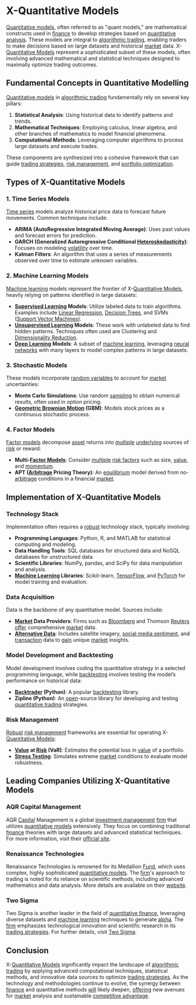 # X-Quantitative Models

[Quantitative models](../q/quantitative_models.md), often referred to as "quant models," are mathematical constructs used in [finance](../f/finance.md) to develop strategies based on [quantitative analysis](../q/quantitative_analysis.md). These models are integral to [algorithmic trading](../a/algorithmic_trading.md), enabling traders to make decisions based on large datasets and historical [market](../m/market.md) data. X-[Quantitative Models](../q/quantitative_models.md) represent a sophisticated subset of these models, often involving advanced mathematical and statistical techniques designed to maximally optimize trading outcomes.

## Fundamental Concepts in Quantitative Modelling

[Quantitative models](../q/quantitative_models.md) in [algorithmic trading](../a/algorithmic_trading.md) fundamentally rely on several key pillars: 

1. **Statistical Analysis**: Using historical data to identify patterns and trends.
2. **Mathematical Techniques**: Employing calculus, linear algebra, and other branches of mathematics to model financial phenomena.
3. **Computational Methods**: Leveraging computer algorithms to process large datasets and execute trades.

These components are synthesized into a cohesive framework that can guide [trading strategies](../t/trading_strategies.md), [risk management](../r/risk_management.md), and [portfolio optimization](../p/portfolio_optimization.md).

## Types of X-Quantitative Models

### 1. Time Series Models

[Time series](../t/time_series.md) models analyze historical price data to forecast future movements. Common techniques include:

- **ARIMA (AutoRegressive Integrated Moving Average)**: Uses past values and forecast errors for prediction.
- **GARCH (Generalized Autoregressive Conditional [Heteroskedasticity](../h/heteroskedasticity.md))**: Focuses on modeling [volatility](../v/volatility.md) over time.
- **Kalman Filters**: An algorithm that uses a series of measurements observed over time to estimate unknown variables.

### 2. Machine Learning Models

[Machine learning](../m/machine_learning.md) models represent the frontier of X-[Quantitative Models](../q/quantitative_models.md), heavily relying on patterns identified in large datasets:

- **[Supervised Learning](../s/supervised_learning.md) Models**: Utilize labeled data to train algorithms. Examples include [Linear Regression](../l/linear_regression.md), [Decision Trees](../d/decision_trees.md), and SVMs ([Support Vector Machines](../s/support_vector_machines_in_trading.md)).
- **[Unsupervised Learning](../u/unsupervised_learning.md) Models**: These work with unlabeled data to find hidden patterns. Techniques often used are Clustering and [Dimensionality Reduction](../d/dimensionality_reduction_in_trading.md).
- **[Deep Learning](../d/deep_learning.md) Models**: A subset of [machine learning](../m/machine_learning.md), leveraging [neural networks](../n/neural_networks_in_trading.md) with many layers to model complex patterns in large datasets.

### 3. Stochastic Models

These models incorporate [random variables](../r/random_variables.md) to account for [market](../m/market.md) uncertainties:

- **Monte Carlo Simulations**: Use random [sampling](../s/sampling.md) to obtain numerical results, often used in option pricing.
- **[Geometric Brownian Motion](../g/geometric_brownian_motion.md) (GBM)**: Models stock prices as a continuous stochastic process.

### 4. Factor Models

[Factor models](../f/factor_models.md) decompose [asset](../a/asset.md) returns into [multiple](../m/multiple.md) [underlying](../u/underlying.md) sources of [risk](../r/risk.md) or reward:

- **Multi-[Factor Models](../f/factor_models.md)**: Consider [multiple](../m/multiple.md) [risk factors](../r/risk_factors_in_trading.md) such as size, [value](../v/value.md), and [momentum](../m/momentum.md).
- **APT ([Arbitrage](../a/arbitrage.md) Pricing Theory)**: An [equilibrium](../e/equilibrium.md) model derived from no-[arbitrage](../a/arbitrage.md) conditions in a financial [market](../m/market.md).

## Implementation of X-Quantitative Models

### Technology Stack

Implementation often requires a [robust](../r/robust.md) technology stack, typically involving:

- **Programming Languages**: Python, R, and MATLAB for statistical computing and modeling.
- **Data Handling Tools**: SQL databases for structured data and NoSQL databases for unstructured data.
- **Scientific Libraries**: NumPy, pandas, and SciPy for data manipulation and analysis.
- **[Machine Learning](../m/machine_learning.md) Libraries**: Scikit-learn, [TensorFlow](../t/tensorflow.md), and [PyTorch](../p/pytorch.md) for model training and evaluation.

### Data Acquisition

Data is the backbone of any quantitative model. Sources include:

- **[Market](../m/market.md) Data Providers**: Firms such as [Bloomberg](../b/bloomberg.md) and Thomson [Reuters](../r/reuters.md) [offer](../o/offer.md) comprehensive [market](../m/market.md) data.
- **[Alternative Data](../a/alternative_data.md)**: Includes satellite imagery, [social media sentiment](../s/social_media_sentiment.md), and [transaction](../t/transaction.md) data to [gain](../g/gain.md) unique [market](../m/market.md) insights.

### Model Development and Backtesting

Model development involves coding the quantitative strategy in a selected programming language, while [backtesting](../b/backtesting.md) involves testing the model’s performance on historical data:

- **[Backtrader](../b/backtrader.md) (Python)**: A popular [backtesting](../b/backtesting.md) library.
- **Zipline (Python)**: An [open](../o/open.md)-source library for developing and testing [quantitative trading](../q/quantitative_trading.md) strategies.

### Risk Management

[Robust](../r/robust.md) [risk management](../r/risk_management.md) frameworks are essential for operating X-[Quantitative Models](../q/quantitative_models.md):

- **[Value](../v/value.md) at [Risk](../r/risk.md) (VaR)**: Estimates the potential loss in [value](../v/value.md) of a portfolio.
- **[Stress Testing](../s/stress_testing_in_trading.md)**: Simulates extreme [market](../m/market.md) conditions to evaluate model robustness.

## Leading Companies Utilizing X-Quantitative Models

### AQR Capital Management

AQR [Capital](../c/capital.md) Management is a global [investment management](../i/investment_management.md) [firm](../f/firm.md) that utilizes [quantitative models](../q/quantitative_models.md) extensively. They focus on combining traditional [finance](../f/finance.md) theories with large datasets and advanced statistical techniques. For more information, visit their [official site](https://www.aqr.com/).

### Renaissance Technologies

Renaissance Technologies is renowned for its Medallion [Fund](../f/fund.md), which uses complex, highly sophisticated [quantitative models](../q/quantitative_models.md). The [firm](../f/firm.md)'s approach to trading is noted for its reliance on scientific methods, including advanced mathematics and data analysis. More details are available on their [website](https://www.rentec.com/).

### Two Sigma

Two Sigma is another leader in the field of [quantitative finance](../q/quantitative_finance.md), leveraging diverse datasets and [machine learning](../m/machine_learning.md) techniques to generate [alpha](../a/alpha.md). The [firm](../f/firm.md) emphasizes technological innovation and scientific research in its [trading strategies](../t/trading_strategies.md). For further details, visit [Two Sigma](https://www.twosigma.com/).

## Conclusion

X-[Quantitative Models](../q/quantitative_models.md) significantly impact the landscape of [algorithmic trading](../a/algorithmic_trading.md) by applying advanced computational techniques, statistical methods, and innovative data sources to optimize [trading strategies](../t/trading_strategies.md). As the technology and methodologies continue to evolve, the synergy between [finance](../f/finance.md) and quantitative methods [will](../w/will.md) likely deepen, [offering](../o/offering.md) new avenues for [market](../m/market.md) analysis and sustainable [competitive advantage](../c/competitive_advantage.md).

